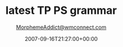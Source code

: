 ---
title: 'latest TP PS grammar'
posts: 12
hash: 't629'
author: 'MorphemeAddict@wmconnect.com'
date: 2007-09-16T21:27:00+00:00
sources:
  - http://forums.tokipona.org/viewtopic.php%3Ft=629.html
---